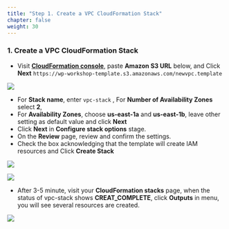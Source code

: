 ```yaml
---
title: "Step 1. Create a VPC CloudFormation Stack"
chapter: false
weight: 30
---
```



### 1. Create a VPC CloudFormation Stack

* Visit [**CloudFormation console**](https://console.aws.amazon.com/cloudformation/home?region=us-east-1), paste **Amazon S3 URL** below, and Click **Next**
    `https://wp-workshop-template.s3.amazonaws.com/newvpc.template`

![](/image/lab1-1.png)

* For **Stack name**, enter `vpc-stack` , For **Number of Availability Zones** select **2**, 
* For **Availability Zones**, choose **us-east-1a** and **us-east-1b**, leave other setting as default value and click **Next**
* Click **Next** in **Configure stack options** stage. 
* On the **Review** page, review and confirm the settings. 
* Check the box acknowledging that the template will create IAM resources and Click **Create Stack**

![](/image/lab1-2.png)

![](/image/lab1-3.png)

* After 3-5 minute, visit your **CloudFormation stacks** page, when the status of vpc-stack shows **CREAT_COMPLETE**, click **Outputs** in menu, you will see several resources are created.

![](/image/lab1-4.png)

